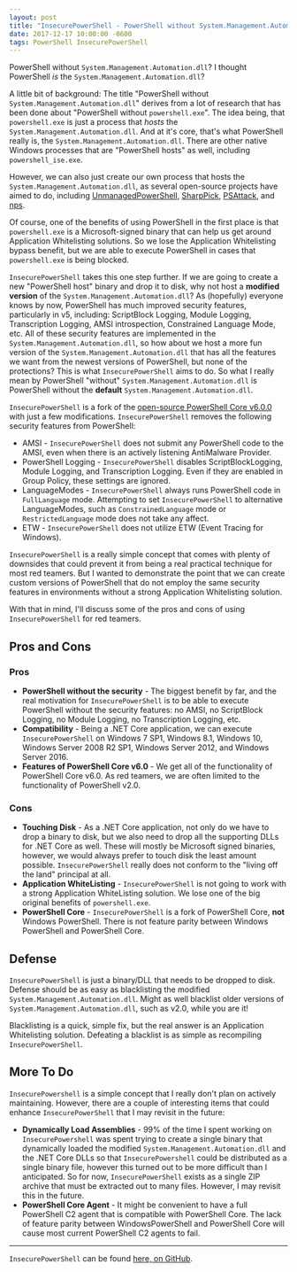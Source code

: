 ```yaml
---
layout: post
title: "InsecurePowerShell - PowerShell without System.Management.Automation.dll"
date: 2017-12-17 10:00:00 -0600
tags: PowerShell InsecurePowerShell
---
```


PowerShell without `System.Management.Automation.dll`? I thought PowerShell *is* the `System.Management.Automation.dll`?

A little bit of background: The title "PowerShell without `System.Management.Automation.dll`" derives from a lot of research that has been done about "PowerShell without `powershell.exe`". The idea being, that `powershell.exe` is just a process that *hosts* the `System.Management.Automation.dll`. And at it's core, that's what PowerShell really is, the `System.Management.Automation.dll`. There are other native Windows processes that are "PowerShell hosts" as well, including `powershell_ise.exe`.

However, we can also just create our own process that hosts the `System.Management.Automation.dll`, as several open-source projects have aimed to do, including [UnmanagedPowerShell](https://github.com/leechristensen/UnmanagedPowerShell), [SharpPick](https://github.com/PowerShellEmpire/PowerTools/tree/master/PowerPick/SharpPick), [PSAttack](https://github.com/jaredhaight/PSAttack), and [nps](https://github.com/Ben0xA/nps).

Of course, one of the benefits of using PowerShell in the first place is that `powershell.exe` is a Microsoft-signed binary that can help us get around Application Whitelisting solutions. So we lose the Application Whitelisting bypass benefit, but we are able to execute PowerShell in cases that `powershell.exe` is being blocked.

`InsecurePowerShell` takes this one step further. If we are going to create a new "PowerShell host" binary and drop it to disk, why not host a **modified version** of the `System.Management.Automation.dll`? As (hopefully) everyone knows by now, PowerShell has much improved security features, particularly in v5, including: ScriptBlock Logging, Module Logging, Transcription Logging, AMSI introspection, Constrained Language Mode, etc. All of these security features are implemented in the `System.Management.Automation.dll`, so how about we host a more fun version of the `System.Management.Automation.dll` that has all the features we want from the newest versions of PowerShell, but none of the protections? This is what `InsecurePowerShell` aims to do. So what I really mean by PowerShell "without" `System.Management.Automation.dll` is PowerShell without the **default** `System.Management.Automation.dll`.

`InsecurePowerShell` is a fork of the [open-source PowerShell Core v6.0.0](https://github.com/PowerShell/PowerShell) with just a few modifications. `InsecurePowerShell` removes the following security features from PowerShell:
* AMSI - `InsecurePowerShell` does not submit any PowerShell code to the AMSI, even when there is an actively listening AntiMalware Provider.
* PowerShell Logging - `InsecurePowerShell` disables ScriptBlockLogging, Module Logging, and Transcription Logging. Even if they are enabled in Group Policy, these settings are ignored.
* LanguageModes - `InsecurePowerShell` always runs PowerShell code in `FullLanguage` mode. Attempting to set `InsecurePowerShell` to alternative LanguageModes, such as `ConstrainedLanguage` mode or `RestrictedLanguage` mode does not take any affect.
* ETW - `InsecurePowerShell` does not utilize ETW (Event Tracing for Windows).

`InsecurePowerShell` is a really simple concept that comes with plenty of downsides that could prevent it from being a real practical technique for most red teamers. But I wanted to demonstrate the point that we can create custom versions of PowerShell that do not employ the same security features in environments without a strong Application Whitelisting solution.

With that in mind, I'll discuss some of the pros and cons of using `InsecurePowerShell` for red teamers.

## Pros and Cons

### Pros

* **PowerShell without the security** - The biggest benefit by far, and the real motivation for `InsecurePowerShell` is to be able to execute PowerShell without the security features: no AMSI, no ScriptBlock Logging, no Module Logging, no Transcription Logging, etc.
* **Compatibility** - Being a .NET Core application, we can execute `InsecurePowerShell` on Windows 7 SP1, Windows 8.1, Windows 10, Windows Server 2008 R2 SP1, Windows Server 2012, and Windows Server 2016.
* **Features of PowerShell Core v6.0** - We get all of the functionality of PowerShell Core v6.0. As red teamers, we are often limited to the functionality of PowerShell v2.0.

### Cons

* **Touching Disk** - As a .NET Core application, not only do we have to drop a binary to disk, but we also need to drop all the supporting DLLs for .NET Core as well. These will mostly be Microsoft signed binaries, however, we would always prefer to touch disk the least amount possible. `InsecurePowerShell` really does not conform to the "living off the land" principal at all.
* **Application WhiteListing** - `InsecurePowerShell` is not going to work with a strong Application WhiteListing solution. We lose one of the big original benefits of `powershell.exe`.
* **PowerShell Core** - `InsecurePowerShell` is a fork of PowerShell Core, **not** Windows PowerShell. There is not feature parity between Windows PowerShell and PowerShell Core.

## Defense

`InsecurePowerShell` is just a binary/DLL that needs to be dropped to disk. Defense should be as easy as blacklisting the modified `System.Management.Automation.dll`. Might as well blacklist older versions of `System.Management.Automation.dll`, such as v2.0, while you are it!

Blacklisting is a quick, simple fix, but the real answer is an Application Whitelisting solution. Defeating a blacklist is as simple as recompiling `InsecurePowerShell`.

## More To Do

`InsecurePowershell` is a simple concept that I really don't plan on actively maintaining. However, there are a couple of interesting items that could enhance `InsecurePowerShell` that I may revisit in the future:

* **Dynamically Load Assemblies** - 99% of the time I spent working on `InsecurePowershell` was spent trying to create a single binary that dynamically loaded the modified `System.Management.Automation.dll` and the .NET Core DLLs so that `InsecurePowershell` could be distributed as a single binary file, however this turned out to be more difficult than I anticipated. So for now, `InsecurePowerShell` exists as a single ZIP archive that must be extracted out to many files. However, I may revisit this in the future.
* **PowerShell Core Agent** - It might be convenient to have a full PowerShell C2 agent that is compatible with PowerShell Core. The lack of feature parity between WindowsPowerShell and PowerShell Core will cause most current PowerShell C2 agents to fail.

---

`InsecurePowerShell` can be found [here, on GitHub](https://github.com/cobbr/InsecurePowerShell).